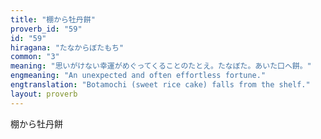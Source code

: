 ```yaml
---
title: "棚から牡丹餅"
proverb_id: "59"
id: "59"
hiragana: "たなからぼたもち"
common: "3"
meaning: "思いがけない幸運がめぐってくることのたとえ。たなぼた。あいた口へ餅。"
engmeaning: "An unexpected and often effortless fortune."
engtranslation: "Botamochi (sweet rice cake) falls from the shelf."
layout: proverb
---
```


棚から牡丹餅
